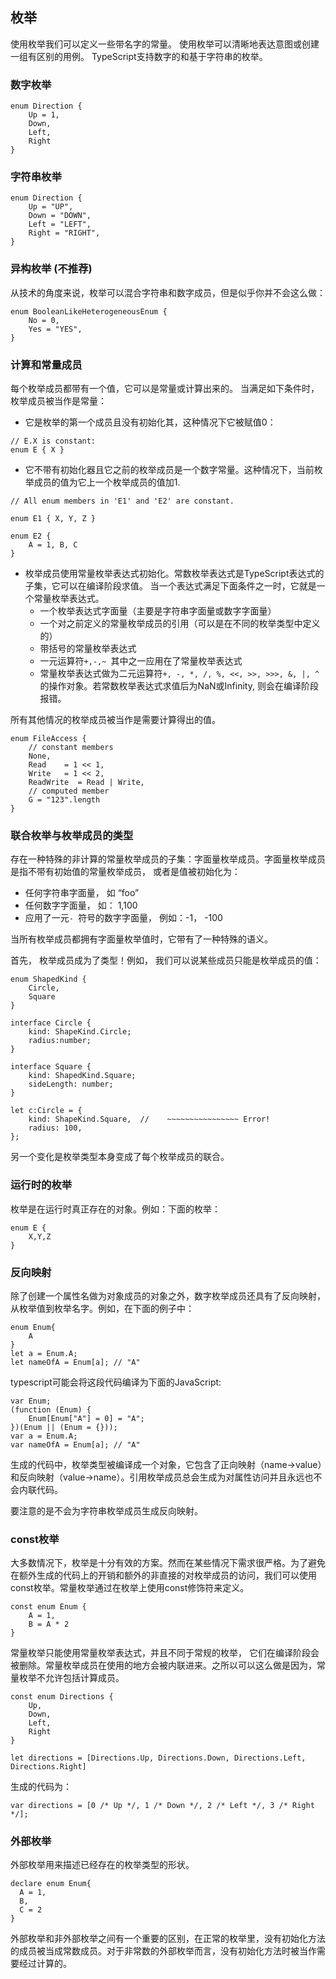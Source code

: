 ## 枚举

使用枚举我们可以定义一些带名字的常量。 使用枚举可以清晰地表达意图或创建一组有区别的用例。 TypeScript支持数字的和基于字符串的枚举。

### 数字枚举
````
enum Direction {
    Up = 1,
    Down,
    Left,
    Right
}

````

### 字符串枚举
````
enum Direction {
    Up = "UP",
    Down = "DOWN",
    Left = "LEFT",
    Right = "RIGHT",
}

````

### 异构枚举 (不推荐)
从技术的角度来说，枚举可以混合字符串和数字成员，但是似乎你并不会这么做：
````
enum BooleanLikeHeterogeneousEnum {
    No = 0,
    Yes = "YES",
}

````

### 计算和常量成员
每个枚举成员都带有一个值，它可以是常量或计算出来的。 当满足如下条件时，枚举成员被当作是常量：
- 它是枚举的第一个成员且没有初始化其，这种情况下它被赋值0：
````
// E.X is constant:
enum E { X }

````
- 它不带有初始化器且它之前的枚举成员是一个数字常量。这种情况下，当前枚举成员的值为它上一个枚举成员的值加1.
````
// All enum members in 'E1' and 'E2' are constant.

enum E1 { X, Y, Z }

enum E2 {
    A = 1, B, C
}

````
- 枚举成员使用常量枚举表达式初始化。常数枚举表达式是TypeScript表达式的子集，它可以在编译阶段求值。 当一个表达式满足下面条件之一时，它就是一个常量枚举表达式。
  + 一个枚举表达式字面量（主要是字符串字面量或数字字面量）
  + 一个对之前定义的常量枚举成员的引用（可以是在不同的枚举类型中定义的）
  + 带括号的常量枚举表达式
  + 一元运算符```+,-,~ ```其中之一应用在了常量枚举表达式
  + 常量枚举表达式做为二元运算符```+, -, *, /, %, <<, >>, >>>, &, |, ^ ```的操作对象。若常数枚举表达式求值后为NaN或Infinity, 则会在编译阶段报错。

所有其他情况的枚举成员被当作是需要计算得出的值。
````
enum FileAccess {
    // constant members
    None,
    Read    = 1 << 1,
    Write   = 1 << 2,
    ReadWrite  = Read | Write,
    // computed member
    G = "123".length
}

````

### 联合枚举与枚举成员的类型

存在一种特殊的非计算的常量枚举成员的子集：字面量枚举成员。字面量枚举成员是指不带有初始值的常量枚举成员， 或者是值被初始化为：
 - 任何字符串字面量， 如 “foo”
 - 任何数字字面量， 如： 1,100
 - 应用了一元```- ```符号的数字字面量， 例如：-1， -100

当所有枚举成员都拥有字面量枚举值时，它带有了一种特殊的语义。

首先， 枚举成员成为了类型！例如， 我们可以说某些成员只能是枚举成员的值：
````
enum ShapedKind {
    Circle,
    Square
}

interface Circle {
    kind: ShapeKind.Circle;
    radius:number;
}

interface Square {
    kind: ShapedKind.Square;
    sideLength: number;
}

let c:Circle = {
    kind: ShapeKind.Square,  //    ~~~~~~~~~~~~~~~~ Error!
    radius: 100,
};

````
另一个变化是枚举类型本身变成了每个枚举成员的联合。

### 运行时的枚举
枚举是在运行时真正存在的对象。例如：下面的枚举：
````
enum E {
    X,Y,Z
}

````

### 反向映射
除了创建一个属性名做为对象成员的对象之外，数字枚举成员还具有了反向映射，从枚举值到枚举名字。例如，在下面的例子中：
````
enum Enum{
    A
}
let a = Enum.A;
let nameOfA = Enum[a]; // "A"

````
typescript可能会将这段代码编译为下面的JavaScript:
````
var Enum;
(function (Enum) {
    Enum[Enum["A"] = 0] = "A";
})(Enum || (Enum = {}));
var a = Enum.A;
var nameOfA = Enum[a]; // "A"

````

生成的代码中，枚举类型被编译成一个对象，它包含了正向映射（name->value）和反向映射（value->name）。引用枚举成员总会生成为对属性访问并且永远也不会内联代码。

要注意的是不会为字符串枚举成员生成反向映射。

### const枚举
大多数情况下，枚举是十分有效的方案。然而在某些情况下需求很严格。为了避免在额外生成的代码上的开销和额外的非直接的对枚举成员的访问，我们可以使用const枚举。常量枚举通过在枚举上使用const修饰符来定义。
````
const enum Enum {
    A = 1,
    B = A * 2
}

````
常量枚举只能使用常量枚举表达式，并且不同于常规的枚举， 它们在编译阶段会被删除。常量枚举成员在使用的地方会被内联进来。之所以可以这么做是因为，常量枚举不允许包括计算成员。
````
const enum Directions {
    Up,
    Down,
    Left,
    Right
}

let directions = [Directions.Up, Directions.Down, Directions.Left, Directions.Right]

````
生成的代码为：
````
var directions = [0 /* Up */, 1 /* Down */, 2 /* Left */, 3 /* Right */];
````

### 外部枚举
外部枚举用来描述已经存在的枚举类型的形状。
````
declare enum Enum{
  A = 1,
  B,
  C = 2
}

````
外部枚举和非外部枚举之间有一个重要的区别，在正常的枚举里，没有初始化方法的成员被当成常数成员。对于非常数的外部枚举而言，没有初始化方法时被当作需要经过计算的。

